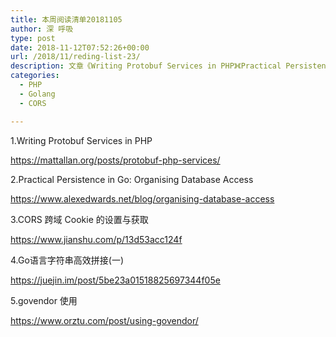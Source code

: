 ```yaml
---
title: 本周阅读清单20181105
author: 深 呼吸
type: post
date: 2018-11-12T07:52:26+00:00
url: /2018/11/reding-list-23/
description: 文章《Writing Protobuf Services in PHP》《Practical Persistence in Go,Organising Database Access》《CORS 跨域 Cookie 的设置与获取》《Go语言字符串高效拼接(一)》《govendor 使用》等
categories:
  - PHP
  - Golang
  - CORS

---
```

1.Writing Protobuf Services in PHP
  
<a href="https://mattallan.org/posts/protobuf-php-services/" rel="noopener nofollow" target="_blank">https://mattallan.org/posts/protobuf-php-services/</a>

2.Practical Persistence in Go: Organising Database Access
  
<a href="https://www.alexedwards.net/blog/organising-database-access" rel="noopener nofollow" target="_blank">https://www.alexedwards.net/blog/organising-database-access</a>

3.CORS 跨域 Cookie 的设置与获取
  
<a href="https://www.jianshu.com/p/13d53acc124f" rel="noopener nofollow" target="_blank">https://www.jianshu.com/p/13d53acc124f</a>

4.Go语言字符串高效拼接(一)
  
<a href="https://juejin.im/post/5be23a01518825697344f05e" rel="noopener nofollow" target="_blank">https://juejin.im/post/5be23a01518825697344f05e</a>

5.govendor 使用
  
<a href="https://www.orztu.com/post/using-govendor/" rel="noopener nofollow" target="_blank">https://www.orztu.com/post/using-govendor/</a>